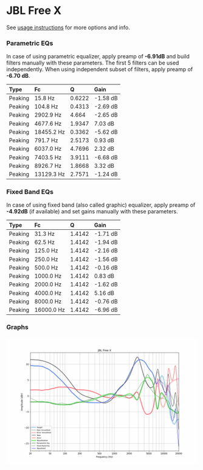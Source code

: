 # JBL Free X
See [usage instructions](https://github.com/jaakkopasanen/AutoEq#usage) for more options and info.

### Parametric EQs
In case of using parametric equalizer, apply preamp of **-6.91dB** and build filters manually
with these parameters. The first 5 filters can be used independently.
When using independent subset of filters, apply preamp of **-6.70 dB**.

| Type    | Fc         |      Q | Gain     |
|:--------|:-----------|:-------|:---------|
| Peaking | 15.8 Hz    | 0.6222 | -1.58 dB |
| Peaking | 104.8 Hz   | 0.4313 | -2.69 dB |
| Peaking | 2902.9 Hz  | 4.664  | -2.65 dB |
| Peaking | 4677.6 Hz  | 1.9347 | 7.03 dB  |
| Peaking | 18455.2 Hz | 0.3362 | -5.62 dB |
| Peaking | 791.7 Hz   | 2.5173 | 0.93 dB  |
| Peaking | 6037.0 Hz  | 4.7696 | 2.32 dB  |
| Peaking | 7403.5 Hz  | 3.9111 | -6.68 dB |
| Peaking | 8926.7 Hz  | 1.8668 | 3.32 dB  |
| Peaking | 13129.3 Hz | 2.7571 | -1.24 dB |

### Fixed Band EQs
In case of using fixed band (also called graphic) equalizer, apply preamp of **-4.92dB**
(if available) and set gains manually with these parameters.

| Type    | Fc         |      Q | Gain     |
|:--------|:-----------|:-------|:---------|
| Peaking | 31.3 Hz    | 1.4142 | -1.71 dB |
| Peaking | 62.5 Hz    | 1.4142 | -1.94 dB |
| Peaking | 125.0 Hz   | 1.4142 | -2.16 dB |
| Peaking | 250.0 Hz   | 1.4142 | -1.56 dB |
| Peaking | 500.0 Hz   | 1.4142 | -0.16 dB |
| Peaking | 1000.0 Hz  | 1.4142 | 0.83 dB  |
| Peaking | 2000.0 Hz  | 1.4142 | -1.62 dB |
| Peaking | 4000.0 Hz  | 1.4142 | 5.16 dB  |
| Peaking | 8000.0 Hz  | 1.4142 | -0.76 dB |
| Peaking | 16000.0 Hz | 1.4142 | -6.96 dB |

### Graphs
![](./JBL%20Free%20X.png)